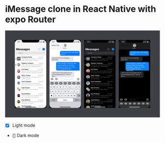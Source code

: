 # iMessage clone in React Native with expo Router

![image](/.github/preview.png)

- [x] Light mode
- [] Dark mode
